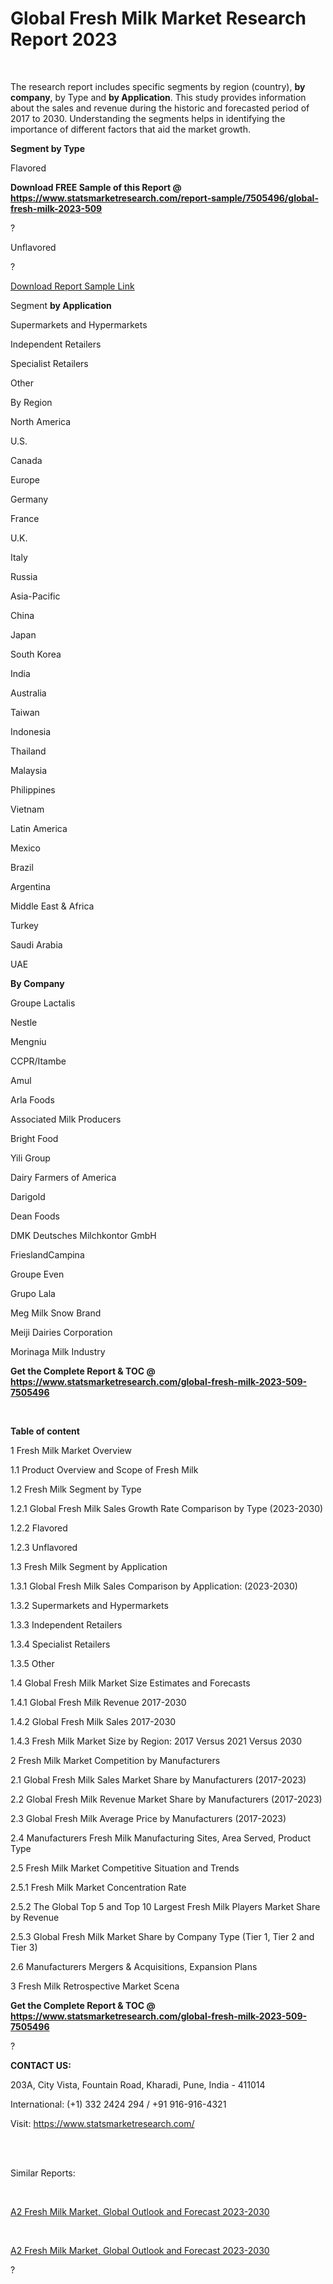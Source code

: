 <h1>Global Fresh Milk Market Research Report 2023</h1><br/><p>The research report includes specific segments by region (country), <strong>by company</strong>, by Type and <strong>by Application</strong>. This study provides information about the sales and revenue during the historic and forecasted period of 2017 to 2030. Understanding the segments helps in identifying the importance of different factors that aid the market growth.</p>
 
 
 
 <p><strong>Segment by Type</strong></p>
 
 
 
 <p>Flavored</p>
 
 
 
 <div><b>Download FREE Sample of this Report @ <a href="https://www.statsmarketresearch.com/download-free-sample/7505496/global-fresh-milk-2023-509">https://www.statsmarketresearch.com/report-sample/7505496/global-fresh-milk-2023-509</a></b></div>
 
 
 
 <p>? </p>
 
 
 
 <p>Unflavored</p>
 
 
 
 <p>? </p>
 
 
 
 <p><a href="https://www.statsmarketresearch.com/download-free-sample/7505496/global-fresh-milk-2023-509">Download Report Sample Link</a></p>
 
 
 
 <p>Segment <strong>by Application</strong></p>
 
 
 
 <p>Supermarkets and Hypermarkets</p>
 
 
 
 <p>Independent Retailers</p>
 
 
 
 <p>Specialist Retailers</p>
 
 
 
 <p>Other</p>
 
 
 
 <p>By Region</p>
 
 
 
 <p>North America</p>
 
 
 
 <p>U.S.</p>
 
 
 
 <p>Canada</p>
 
 
 
 <p>Europe</p>
 
 
 
 <p>Germany</p>
 
 
 
 <p>France</p>
 
 
 
 <p>U.K.</p>
 
 
 
 <p>Italy</p>
 
 
 
 <p>Russia</p>
 
 
 
 <p>Asia-Pacific</p>
 
 
 
 <p>China</p>
 
 
 
 <p>Japan</p>
 
 
 
 <p>South Korea</p>
 
 
 
 <p>India</p>
 
 
 
 <p>Australia</p>
 
 
 
 <p>Taiwan</p>
 
 
 
 <p>Indonesia</p>
 
 
 
 <p>Thailand</p>
 
 
 
 <p>Malaysia</p>
 
 
 
 <p>Philippines</p>
 
 
 
 <p>Vietnam</p>
 
 
 
 <p>Latin America</p>
 
 
 
 <p>Mexico</p>
 
 
 
 <p>Brazil</p>
 
 
 
 <p>Argentina</p>
 
 
 
 <p>Middle East & Africa</p>
 
 
 
 <p>Turkey</p>
 
 
 
 <p>Saudi Arabia</p>
 
 
 
 <p>UAE</p>
 
 
 
 <p><strong>By Company</strong></p>
 
 
 
 <p>Groupe Lactalis</p>
 
 
 
 <p>Nestle</p>
 
 
 
 <p>Mengniu</p>
 
 
 
 <p>CCPR/Itambe</p>
 
 
 
 <p>Amul</p>
 
 
 
 <p>Arla Foods</p>
 
 
 
 <p>Associated Milk Producers</p>
 
 
 
 <p>Bright Food</p>
 
 
 
 <p>Yili Group</p>
 
 
 
 <p>Dairy Farmers of America</p>
 
 
 
 <p>Darigold</p>
 
 
 
 <p>Dean Foods</p>
 
 
 
 <p>DMK Deutsches Milchkontor GmbH</p>
 
 
 
 <p>FrieslandCampina</p>
 
 
 
 <p>Groupe Even</p>
 
 
 
 <p>Grupo Lala</p>
 
 
 
 <p>Meg Milk Snow Brand</p>
 
 
 
 <p>Meiji Dairies Corporation</p>
 
 
 
 <p>Morinaga Milk Industry</p>
 
 
 
 <div><b>Get the Complete Report & TOC @ <a href="https://www.statsmarketresearch.com/global-fresh-milk-2023-509-7505496">https://www.statsmarketresearch.com/global-fresh-milk-2023-509-7505496</a></b></div>
 
 
 
 <p><br />
 
 <b>Table of content</b></p>
 
 
 
 <p>1 Fresh Milk Market Overview<br />
 
 1.1 Product Overview and Scope of Fresh Milk<br />
 
 1.2 Fresh Milk Segment by Type<br />
 
 1.2.1 Global Fresh Milk Sales Growth Rate Comparison by Type (2023-2030)<br />
 
 1.2.2 Flavored<br />
 
 1.2.3 Unflavored<br />
 
 1.3 Fresh Milk Segment by Application<br />
 
 1.3.1 Global Fresh Milk Sales Comparison by Application: (2023-2030)<br />
 
 1.3.2 Supermarkets and Hypermarkets<br />
 
 1.3.3 Independent Retailers<br />
 
 1.3.4 Specialist Retailers<br />
 
 1.3.5 Other<br />
 
 1.4 Global Fresh Milk Market Size Estimates and Forecasts<br />
 
 1.4.1 Global Fresh Milk Revenue 2017-2030<br />
 
 1.4.2 Global Fresh Milk Sales 2017-2030<br />
 
 1.4.3 Fresh Milk Market Size by Region: 2017 Versus 2021 Versus 2030<br />
 
 2 Fresh Milk Market Competition by Manufacturers<br />
 
 2.1 Global Fresh Milk Sales Market Share by Manufacturers (2017-2023)<br />
 
 2.2 Global Fresh Milk Revenue Market Share by Manufacturers (2017-2023)<br />
 
 2.3 Global Fresh Milk Average Price by Manufacturers (2017-2023)<br />
 
 2.4 Manufacturers Fresh Milk Manufacturing Sites, Area Served, Product Type<br />
 
 2.5 Fresh Milk Market Competitive Situation and Trends<br />
 
 2.5.1 Fresh Milk Market Concentration Rate<br />
 
 2.5.2 The Global Top 5 and Top 10 Largest Fresh Milk Players Market Share by Revenue<br />
 
 2.5.3 Global Fresh Milk Market Share by Company Type (Tier 1, Tier 2 and Tier 3)<br />
 
 2.6 Manufacturers Mergers & Acquisitions, Expansion Plans<br />
 
 3 Fresh Milk Retrospective Market Scena</p>
 
 
 
 <div><b>Get the Complete Report & TOC @ <a href="https://www.statsmarketresearch.com/global-fresh-milk-2023-509-7505496">https://www.statsmarketresearch.com/global-fresh-milk-2023-509-7505496</a></b></div>
 
 
 
 <p>? </p>
 
 
 
 <p><b>CONTACT US:</b><br />
 
 203A, City Vista, Fountain Road, Kharadi, Pune, India - 411014<br />
 
 International: (+1) 332 2424 294 / +91 916-916-4321<br />
 
 Visit: <a href="https://www.statsmarketresearch.com/">https://www.statsmarketresearch.com/</a><br />
 
 <br />
 
 <br />
 
 Similar Reports:<br />
 
 <br />
 
 <a href="https://www.statsmarketresearch.com/global-a-fresh-milk-forecast-2023-2030-506-7868970">A2 Fresh Milk Market, Global Outlook and Forecast 2023-2030</a><br />
 
 <br />
 
 <a href="https://www.statsmarketresearch.com/global-a-fresh-milk-forecast-2023-2030-831-7869516">A2 Fresh Milk Market, Global Outlook and Forecast 2023-2030</a><br />
 
 ? </p>